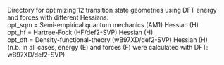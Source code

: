 Directory for optimizing 12 transition state geometries using DFT energy and forces with different Hessians:  
opt_sqm = Semi-empirical quantum mechanics (AM1) Hessian (H)  
opt_hf = Hartree-Fock (HF/def2-SVP) Hessian (H)  
opt_dft = Density-functional-theory (wB97XD/def2-SVP) Hessian (H)  
(n.b. in all cases, energy (E) and forces (F) were calculated with DFT: wB97XD/def2-SVP)  
